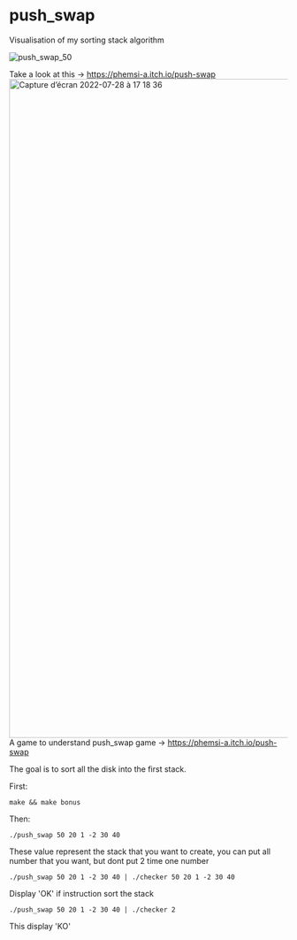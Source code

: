 # push_swap
Visualisation of my sorting stack algorithm

![push_swap_50](https://user-images.githubusercontent.com/77667022/181585303-184953fa-c302-4ed0-9715-2eb3631b5b4e.gif)

Take a look at this -> https://phemsi-a.itch.io/push-swap
<img width="1191" alt="Capture d’écran 2022-07-28 à 17 18 36" src="https://user-images.githubusercontent.com/77667022/181585257-1e9f80cf-5523-4a67-8abe-4ed0c0c17c8c.png">
  A game to understand push_swap game -> https://phemsi-a.itch.io/push-swap
  
  The goal is to sort all the disk into the first stack.
  
  First:
  
    make && make bonus
  
  Then:
  
    ./push_swap 50 20 1 -2 30 40
These value represent the stack that you want to create, you can put all number that you want, but dont put 2 time one number
  
  
  
    ./push_swap 50 20 1 -2 30 40 | ./checker 50 20 1 -2 30 40
Display 'OK' if instruction sort the stack



    ./push_swap 50 20 1 -2 30 40 | ./checker 2
This display 'KO'
